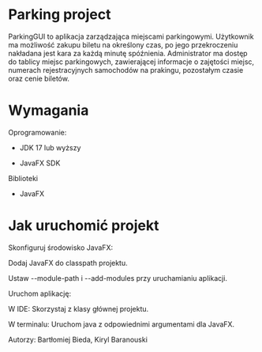 ﻿# Parking project

ParkingGUI to aplikacja zarządzająca miejscami parkingowymi.
Użytkownik ma możliwość zakupu biletu na określony czas, po jego
przekroczeniu nakładana jest kara za każdą minutę spóźnienia.
Administrator ma dostęp do tablicy miejsc parkingowych, zawierającej
informacje o zajętości miejsc, numerach rejestracyjnych samochodów
na prakingu, pozostałym czasie oraz cenie biletów.

# Wymagania

Oprogramowanie:

- JDK 17 lub wyższy

- JavaFX SDK


Biblioteki

- JavaFX

# Jak uruchomić projekt


Skonfiguruj środowisko JavaFX:

Dodaj JavaFX do classpath projektu.

Ustaw --module-path i --add-modules przy uruchamianiu aplikacji.


Uruchom aplikację:

W IDE: Skorzystaj z klasy głównej projektu.

W terminalu: Uruchom java z odpowiednimi argumentami dla JavaFX.

Autorzy:
Bartłomiej Bieda, Kiryl Baranouski
